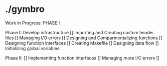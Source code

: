 # ./gymbro

Work in Progress: PHASE I

Phase I: Develop infrastructure
[] Importing and Creating custom header files
[] Managing I/O errors
[] Designing and Comparmentalizing functions
[] Designing function interfaces 
[] Creating Makefile
[] Designing data flow
[] Initializing global variables

Phase II:
[] Implementing function interfaces
[] Managing more I/O errors
[] 
